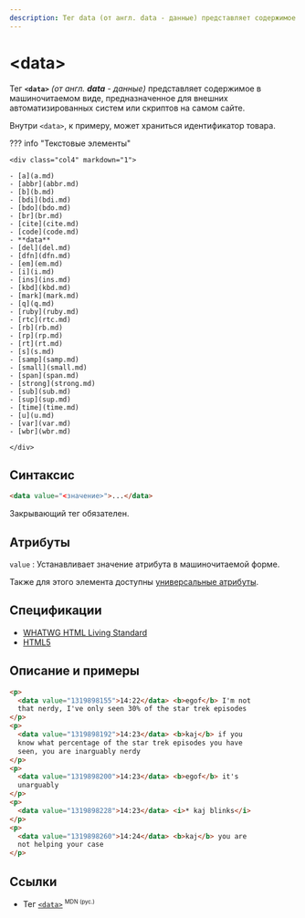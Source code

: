 ```yaml
---
description: Тег data (от англ. data - данные) представляет содержимое в машиночитаемом виде, предназначенное для внешних автоматизированных систем или скриптов на самом сайте
---
```


# &lt;data&gt;

Тег **`<data>`** _(от англ. **data** - данные)_ представляет содержимое в машиночитаемом виде, предназначенное для внешних автоматизированных систем или скриптов на самом сайте.

Внутри `<data>`, к примеру, может храниться идентификатор товара.

??? info "Текстовые элементы"

    <div class="col4" markdown="1">

    - [a](a.md)
    - [abbr](abbr.md)
    - [b](b.md)
    - [bdi](bdi.md)
    - [bdo](bdo.md)
    - [br](br.md)
    - [cite](cite.md)
    - [code](code.md)
    - **data**
    - [del](del.md)
    - [dfn](dfn.md)
    - [em](em.md)
    - [i](i.md)
    - [ins](ins.md)
    - [kbd](kbd.md)
    - [mark](mark.md)
    - [q](q.md)
    - [ruby](ruby.md)
    - [rtc](rtc.md)
    - [rb](rb.md)
    - [rp](rp.md)
    - [rt](rt.md)
    - [s](s.md)
    - [samp](samp.md)
    - [small](small.md)
    - [span](span.md)
    - [strong](strong.md)
    - [sub](sub.md)
    - [sup](sup.md)
    - [time](time.md)
    - [u](u.md)
    - [var](var.md)
    - [wbr](wbr.md)

    </div>

## Синтаксис

```html
<data value="<значение>">...</data>
```

Закрывающий тег обязателен.

## Атрибуты

`value`
: Устанавливает значение атрибута в машиночитаемой форме.

Также для этого элемента доступны [универсальные атрибуты](uni-attr.md).

## Спецификации

- [WHATWG HTML Living Standard](https://html.spec.whatwg.org/multipage/semantics.html#the-data-element)
- [HTML5](http://www.w3.org/TR/html5/text-level-semantics.html#the-data-element)

## Описание и примеры

```html
<p>
  <data value="1319898155">14:22</data> <b>egof</b> I'm not
  that nerdy, I've only seen 30% of the star trek episodes
</p>
<p>
  <data value="1319898192">14:23</data> <b>kaj</b> if you
  know what percentage of the star trek episodes you have
  seen, you are inarguably nerdy
</p>
<p>
  <data value="1319898200">14:23</data> <b>egof</b> it's
  unarguably
</p>
<p>
  <data value="1319898228">14:23</data> <i>* kaj blinks</i>
</p>
<p>
  <data value="1319898260">14:24</data> <b>kaj</b> you are
  not helping your case
</p>
```

## Ссылки

- Тег [`<data>`](https://developer.mozilla.org/ru/docs/Web/HTML/Element/data) <sup><small>MDN (рус.)</small></sup>
